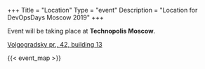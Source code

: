 +++
Title = "Location"
Type = "event"
Description = "Location for DevOpsDays Moscow 2019"
+++

Event will be taking place at **Technopolis Moscow**.

<a href="https://www.google.com/maps/place/Tekhnopolis+%22Moskva%22/@55.710191,37.7191153,17z/data=!3m1!4b1!4m5!3m4!1s0x414ab51dcb74e3d3:0x213b2cc66ba6501e!8m2!3d55.710191!4d37.721304">Volgogradsky pr., 42, building 13</a>

{{< event_map >}} 
